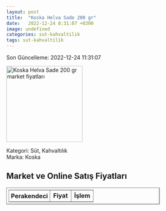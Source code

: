 ```yaml
---
layout: post
title:  "Koska Helva Sade 200 gr"
date:   2022-12-24 8:31:07 +0300
image: undefined
categories: sut-kahvaltilik
tags: sut-kahvaltilik
---
```


Son Güncelleme: 2022-12-24 11:31:07

<img src="undefined" width="200" alt="Koska Helva Sade 200 gr market fiyatları" />

Kategori: Süt, Kahvaltılık
<br />
Marka: Koska

<h2>Market ve Online Satış Fiyatları</h2>

<table border="1" style="padding: 5px;width:80%;">
  <tr>
    <td style="padding: 5px;"><strong>Perakendeci</strong></td>
    <td><strong>Fiyat</strong></td>
    <td><strong>İşlem</strong></td>
  </tr>
  
</table>
